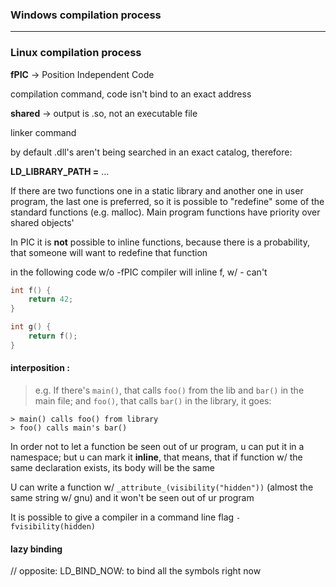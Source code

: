 ### Windows compilation process

***

### Linux compilation process

**fPIC** -> Position Independent Code

compilation command, code isn't bind to an exact address

**shared** -> output is .so, not an executable file

linker command

by default .dll's aren't being searched in an exact catalog,
therefore:

**LD_LIBRARY_PATH =** ...

If there are two functions one in a static library and another one
in user program, the last one is preferred, so it is possible to
"redefine" some of the standard functions (e.g. malloc).
Main program functions have priority over shared objects'

In PIC it is **not** possible to inline functions, because there
is a probability, that someone will want to redefine that function

in the following code w/o -fPIC compiler will inline f, w/ - can't

```cpp
int f() {
    return 42;
}

int g() {
    return f();
}
```

#### **interposition** :

> e.g. If there's `main()`, that calls `foo()` from the lib and
`bar()` in the main file; and `foo()`, that calls `bar()` in
the library, it goes:

```
> main() calls foo() from library
> foo() calls main's bar()
```

In order not to let a function be seen out of ur program, u can
put it in a namespace; but u can mark it **inline**, that means,
that if function w/ the same declaration exists, its body will
be the same


U can write a function w/ `_attribute_(visibility("hidden"))`
(almost the same string w/ gnu) and  it won't be seen out of
ur program

It is possible to give a compiler in a command line flag
`-fvisibility(hidden)`

#### **lazy binding**

// opposite: LD_BIND_NOW: to bind all the symbols right now

